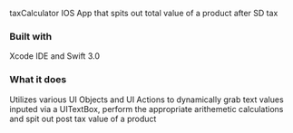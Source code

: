 <he>taxCalculator</h3>
IOS App that spits out total value of a product after SD tax

<h3>Built with</h3>
Xcode IDE and Swift 3.0

<h3>What it does</h3>
Utilizes various UI Objects and UI Actions to dynamically grab text values inputed via a UITextBox, perform the appropriate arithemetic calculations and spit out post tax value of a product

